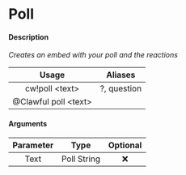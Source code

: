 # Poll

#### Description

 _Creates an embed with your poll and the reactions_ 

| Usage | Aliases |
| :---: | :---: |
| cw!poll &lt;text&gt; | ?, question |
| @Clawful poll &lt;text&gt; |  |

#### Arguments

| Parameter | Type | Optional |
| :---: | :---: | :---: |
| Text | Poll String | ❌ |



